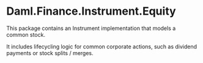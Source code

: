 # Daml.Finance.Instrument.Equity

This package contains an Instrument implementation that models a common stock.

It includes lifecycling logic for common corporate actions, such as dividend payments or stock splits / merges.
